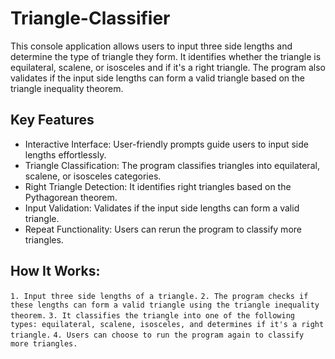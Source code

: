 # Triangle-Classifier
This console application allows users to input three side lengths and determine the type of triangle they form. It identifies whether the triangle is equilateral, scalene, or isosceles and if it's a right triangle. The program also validates if the input side lengths can form a valid triangle based on the triangle inequality theorem.

## **Key Features**
- Interactive Interface: User-friendly prompts guide users to input side lengths effortlessly.
- Triangle Classification: The program classifies triangles into equilateral, scalene, or isosceles categories.
- Right Triangle Detection: It identifies right triangles based on the Pythagorean theorem.
- Input Validation: Validates if the input side lengths can form a valid triangle.
- Repeat Functionality: Users can rerun the program to classify more triangles.

## **How It Works:**

`1. Input three side lengths of a triangle.`
`2. The program checks if these lengths can form a valid triangle using the triangle inequality theorem.`
`3. It classifies the triangle into one of the following types: equilateral, scalene, isosceles, and determines if it's a right triangle.`
`4. Users can choose to run the program again to classify more triangles.`
